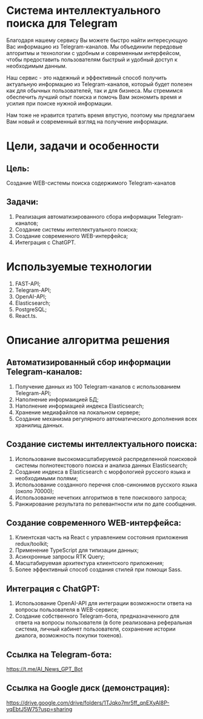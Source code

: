# Система интеллектуального поиска для Telegram

Благодаря нашему сервису Вы можете быстро найти интересующую Вас информацию из Telegram-каналов. Мы объединили передовые алгоритмы и технологии с удобным и современным интерфейсом, чтобы предоставить пользователям быстрый и удобный доступ к необходимым данным.   

Наш сервис - это надежный и эффективный способ получить актуальную информацию из Telegram-каналов, который будет полезен как для обычных пользователей, так и для бизнеса. Мы стремимся обеспечить лучший опыт поиска и помочь Вам экономить время и усилия при поиске нужной информации.   

Нам тоже не нравится тратить время впустую, поэтому мы предлагаем Вам новый и современный взгляд на получение информации.

# Цели, задачи и особенности
## Цель:
Создание WEB-системы поиска содержимого Telegram-каналов    

## Задачи:
1) Реализация автоматизированного сбора информации Telegram-каналов;
2) Создание системы интеллектуального поиска;
3) Создание современного WEB-интерфейса;
4) Интеграция с ChatGPT.   
   
# Используемые технологии
1) FAST-API;
2) Telegram-API;
3) OpenAI-API;
4) Elasticsearch;
5) PostgreSQL;
6) React.ts.   

# Описание алгоритма решения
## Автоматизированный сбор информации Telegram-каналов:
1) Получение данных из 100 Telegram-каналов с использованием Telegram-API;
2) Наполнение информаицией БД;
3) Наполнение информацией индекса Elasticsearch;
4) Хранение медиафайлов на локальном сервере;
5) Создание механизма регулярного автоматического дополнения всех хранилищ данных.

## Создание системы интеллектуального поиска:
1) Использование высокомасштабируемой распределенной поисковой системы полнотекстового поиска и анализа данных Elasticsearch;
2) Создание индекса в Elasticsearch с морфологией русского языка и необходимыми полями;
3) Использование созданного перечня слов-синонимов русского языка (около 70000);
4) Использование нечетких алгоритмов в теле поискового запроса;
5) Ранжирование результата по релевантности или по дате сообщения.

## Создание современного WEB-интерфейса:
1) Клиентская часть на React с управлением состояния приложения redux/toolkit;
2) Применение TypeScript для типизации данных;
3) Асинхронные запросы RTK Query;
4) Масштабируемая архитектура клиентского приложения;
5) Более эффективный способ создания стилей при помощи Sass.   

## Интеграция с ChatGPT:
1) Использование OpenAI-API для интеграции возможности ответа на вопросы пользователя в WEB-сервисе;
2) Создание собственного Telegram-бота, предназначенного для ответа на вопросы пользователя (в боте реализована реферальная система, личный кабинет пользователя, сохранение истории диалога, возможность покупки токенов).   

## Ссылка на Telegram-бота:
https://t.me/AI_News_GPT_Bot   

## Ссылка на Google диск (демонстрация): 
https://drive.google.com/drive/folders/1TJqko7mr5ff_qnEXyAI8P-yqEbtJ5W75?usp=sharing   
   


<!-- MARKDOWN LINKS & IMAGES -->
<!-- https://www.markdownguide.org/basic-syntax/#reference-style-links -->
[React.js]: https://img.shields.io/badge/React-20232A?style=for-the-badge&logo=react&logoColor=61DAFB
[React-url]: https://reactjs.org/

[FastApi.py]: https://fastapi.tiangolo.com/img/logo-margin/logo-teal.png
[FastApi-url]: https://fastapi.tiangolo.com/
